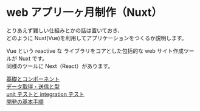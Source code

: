 # web アプリ一ヶ月制作（Nuxt）

とりあえず難しい仕組みとかの話は置いておき、  
どのように Nuxt(Vue)を利用してアプリケーションをつくるか説明します。

Vue という reactive な ライブラリをコアとした包括的な web サイト作成ツールが Nuxt です。  
同様のツールに Next（React）があります。

[基礎とコンポーネント](./week01/)  
[データ取得・送信と型](./week02/)  
[unit テストと integration テスト](./week03/)  
[開発の基本手順](./week04/)
